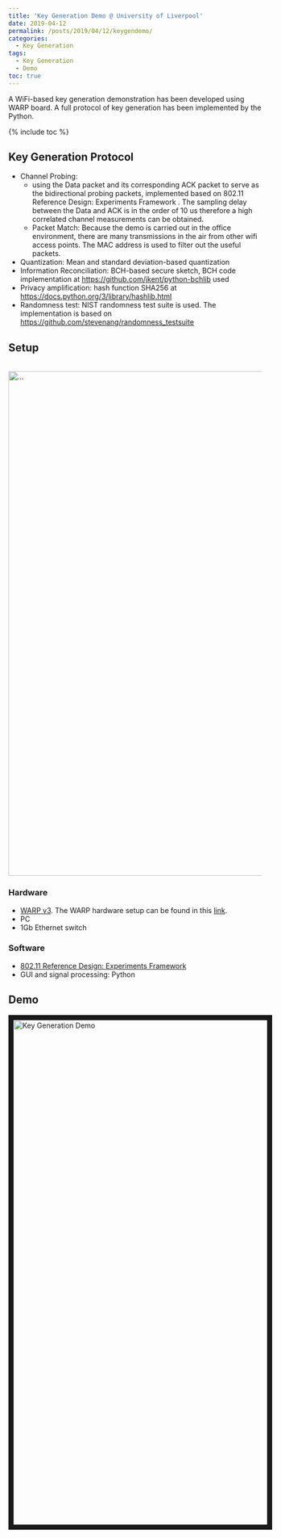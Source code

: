 ```yaml
---
title: 'Key Generation Demo @ University of Liverpool'
date: 2019-04-12
permalink: /posts/2019/04/12/keygendemo/
categories:
  - Key Generation
tags:
  - Key Generation  
  - Demo
toc: true
---
```


A WiFi-based key generation demonstration has been developed using WARP board. A full protocol of key generation has been implemented by the Python.

{% include toc %}

## Key Generation Protocol
* Channel Probing:
  * using the Data packet and its corresponding ACK packet to serve as the bidirectional probing packets, implemented based on 802.11 Reference Design: Experiments Framework  . The sampling delay between the Data and ACK is in the order of 10 us therefore a high correlated channel measurements can be obtained.
  * Packet Match: Because the demo is carried out in the office environment, there are many transmissions in the air from other wifi access points. The MAC address is used to filter out the useful packets.
*  Quantization: Mean and standard deviation-based quantization
*  Information Reconciliation: BCH-based secure sketch, BCH code implementation at https://github.com/jkent/python-bchlib used
*  Privacy amplification: hash function SHA256 at https://docs.python.org/3/library/hashlib.html
*  Randomness test: NIST randomness test suite is used. The implementation is based on https://github.com/stevenang/randomness_testsuite

## Setup

<br />
<img align="center" width="1000" src="{{ site.url }}/images/keygen/setup.jpg" alt="...">
<br />

### Hardware
* [WARP v3](http://warpproject.org/trac/wiki/GettingStarted/WARPv3). The WARP hardware setup can be found in this [link](http://warpproject.org/trac/wiki/802.11/wlan_exp/GettingStarted).
* PC
* 1Gb Ethernet switch

### Software
* [802.11 Reference Design: Experiments Framework](http://warpproject.org/trac/wiki/802.11/wlan_exp)
* GUI and signal processing: Python

## Demo

<a href="http://www.youtube.com/watch?feature=player_embedded&v=zcCXj5M2x0k&" target="_blank"><img src="{{ site.url }}/images/keygen/keygendemo_screenshot.png" alt="Key Generation Demo" width="1000" border="10" /></a>
